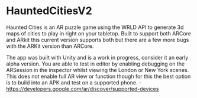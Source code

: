 # HauntedCitiesV2

Haunted Cities is an AR puzzle game using the WRLD API to generate 3d maps of cities to play in right on your tabletop. Built to support both ARCore and ARkit this current version supports both but there are a few more bugs with the ARKit version than ARCore. 

The app was built with Unity and is a work in progress, consider it an early alpha version. You are able to test in editor by enabling debugging on the ARSession in the inspector whilst viewing the London or New York scenes. This does not enable full AR view or function though for this the best option is to build into an APK and test on a supported phone. - https://developers.google.com/ar/discover/supported-devices



